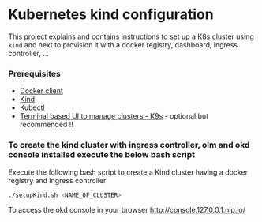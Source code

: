 # Kubernetes kind configuration

This project explains and contains instructions to set up a K8s cluster using `kind`
and next to provision it with a docker registry, dashboard, ingress controller, ...

### Prerequisites

- [Docker client](https://docs.docker.com/desktop/)
- [Kind](https://kind.sigs.k8s.io/docs/user/quick-start/)
- [Kubectl](https://kubernetes.io/docs/tasks/tools/install-kubectl/)
- [Terminal based UI to manage clusters - K9s](https://k9scli.io/) - optional but recommended !!

### To create the kind cluster with ingress controller, olm and okd console installed execute the below bash script

Execute the following bash script to create a Kind cluster having a docker registry and ingress controller
```bash
./setupKind.sh <NAME_OF_CLUSTER>
```

To access the okd console in your browser http://console.127.0.0.1.nip.io/
